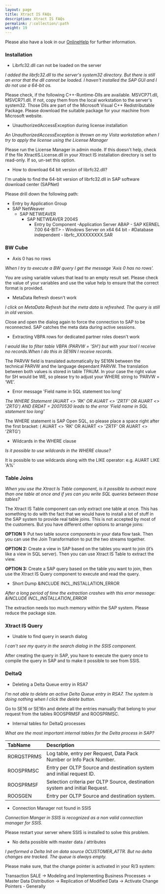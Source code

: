 ```yaml
---
layout: page
title: Xtract IS FAQs
description: Xtract IS FAQs
permalink: /:collection/:path
weight: 19
---
```


Please also have a look in our [OnlineHelp](https://help.theobald-software.com/en/) for further information.

### Installation

- Librfc32.dll can not be loaded on the server

*I added the librfc32.dll to the server's system32 directory. But there is still an error that the dll cannot be loaded. I haven't installed the SAP GUI and I do not use a 64-bit os.*

Please check, if the following C++-Runtime-Dlls are available. MSVCP71.dll, MSVCR71.dll. If not, copy them from the local workstation to the server's system32. Those Dlls are part of the Microsoft Visual C++ Redistributable Package. Please download the suitable package for your machine from Microsoft website.

- UnauthorizedAccessException during license installation

*An UnauthorizedAccessException is thrown on my Vista workstation when I try to apply the license using the License Manager*

Please run the License Manager in admin mode. If this doesn't help, check if the file XtractIS.License.dll in your Xtract IS installation directory is set to read-only. If so, un-set this option.

- How to download 64 bit version of librfc32.dll?

I'm unable to find the 64-bit version of librfc32.dll in SAP software download center (SAPNet)

Please drill down the following path:

- Entry by Application Group
- SAP NetWeaver
	- SAP NETWEAVER
		- SAP NETWEAVER 2004S
			- Entry by Component
				-Application Server ABAP
					- SAP KERNEL 7.00 64-BIT>
						- Windows Server on x64 64 bit
							- #Database independent
								- librfc_XXXXXXXXX.SAR

### BW Cube

- Axis 0 has no rows 

*When I try to execute a BW query I get the message 'Axis 0 has no rows'.*

You are using variable values that lead to an empty result set. Please check the value of your variables and use the value help to ensure that the correct format is provided.


- MetaData Refresh doesn't work

*I click on MetaData Refresh but the meta data is refreshed. The query is still in old version.*

Close and open the dialog again to force the connection to SAP to be reconnected. SAP catches the meta data during active sessions.

- Extracting VBPA rows for dedicated partner roles doesn't work

*I would like to filter table VBPA (PARVW = ‘SH’) but with your tool I receive no records.When I do this in SE16N I receive records.*

The PARVW field is translated automatically by SE16N between the technical PARVW and the language dependant PARVW. The translation between both values is stored in table TPAUM. In your case the right value for SH would be WE, so please try to adjust your WHERE string to ‘PARVW = ‘WE’.
 

- Error message 'Field name in SQL statement too long'

*The WHERE Statement (AUART <> 'RK' OR AUART <> 'ZRTF' OR AUART <> 'ZRTG') AND ERDAT = 20070530 leads to the error 'Field name in SQL statement too long'*

The WHERE statement is SAP Open SQL, so please place a space right after the first bracket: ( AUART <> 'RK' OR AUART <> 'ZRTF' OR AUART <> 'ZRTG')

- Wildcards in the WHERE clause

*Is it possible to use wildcards in the WHERE clause?*

It is possible to use wildcards along with the LIKE operator: e.g. AUART LIKE 'A%'


### Table Joins

*When you use the Xtract Is Table component, is it possible to extract more than one table at once and if yes can you write SQL queries between those tables?*

The Xtract IS Table component can only extract one table at once. This has something to do with the fact that we would have to install a lot of stuff in the SAP system to provide real table joins. 
This is not accepted by most of the customers. But you have different other options to arrange joins:

**OPTION 1:**
Put two table source components in your data flow task. Then you can use the Join Transformation to put the two streams together.

**OPTION 2:**
Create a view in SAP based on the tables you want to join (it’s like a view in SQL server). Then you can use Xtract IS Table to extract the view.

**OPTION 3:**
Create a SAP query based on the table you want to join, then use the Xtract IS Query component to execute and read the query. 

- Short Dump &INCLUDE INCL_INSTALLATION_ERROR

*After a long period of time the extraction crashes with this error message: &INCLUDE INCL_INSTALLATION_ERROR*

The extraction needs too much memory within the SAP system. Please reduce the package size.

### Xtract IS Query

- Unable to find query in search dialog

*I can't see my query in the search dialog in the SSIS component.*

After creating the query in SAP, you have to execute the query once to compile the query in SAP and to make it possible to see from SSIS.

### DeltaQ

- Deleting a Delta Queue entry in RSA7

*I'm not able to delete an active Delta Queue entry in RSA7. The system is doing nothing when I click the delete button.*

Go to SE16 or SE16n and delete all the entries manually that belong to your request from the tables ROOSPRMSF and ROOSPRMSC.
 
- Internal tables for DeltaQ processes

*What are the most important internal tables for the Delta process in SAP?*

|**TabName** | **Description** |
|:---|:---|
|RORQSTPRMS | Log table, entry per Request, Data Pack Number or Info Pack Number.|
|ROOSPRMSC | Entry per OLTP Source and destination system and initial request ID. |
|ROOSPRMSF | Selection criteria per OLTP Source, destination system and initial Request. |
|ROOSGEN | Entry per OLTP Source and destination system. |


- Connection Manager not found in SSIS

*Connection Manger in SSIS is recognized as a non valid connection manager for SSIS.*

Please restart your server where SSIS is installed to solve this problem.

- No delta possible with master data / attributes

*I performed a Delta Init on data source 0CUSTOMER_ATTR. But no delta changes are tracked. The queue is always empty.*

Please make sure, that the change pointer is activated in your R/3 system: 

Transaction SALE -> Modeling and Implementing Business Processes -> Master Data Distribution -> Replication of Modified Data -> Activate Change Pointers - Generally